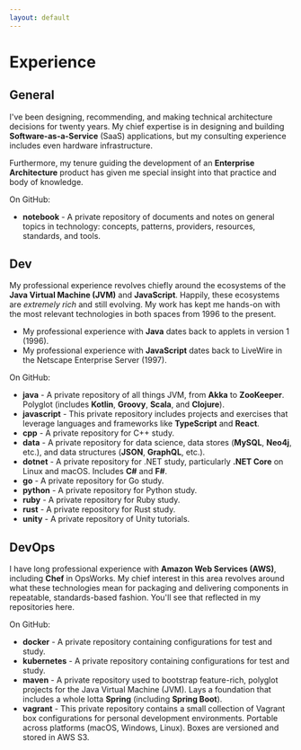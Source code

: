 ```yaml
---
layout: default
---
```


# Experience

## General

I've been designing, recommending, and making technical architecture decisions for twenty years. My chief expertise is in designing and building **Software-as-a-Service** (SaaS) applications, but my consulting experience includes even hardware infrastructure.

Furthermore, my tenure guiding the development of an **Enterprise Architecture** product has given me special insight into that practice and body of knowledge.

On GitHub:

- **notebook** - A private repository of documents and notes on general topics in technology: concepts, patterns, providers, resources, standards, and tools.

## Dev

My professional experience revolves chiefly around the ecosystems of the **Java Virtual Machine (JVM)** and **JavaScript**. Happily, these ecosystems are _extremely rich_ and still evolving. My work has kept me hands-on with the most relevant technologies in both spaces from 1996 to the present.

- My professional experience with **Java** dates back to applets in version 1 (1996). 
- My professional experience with **JavaScript** dates back to LiveWire in the Netscape Enterprise Server (1997).

On GitHub:

- **java** - A private repository of all things JVM, from **Akka** to **ZooKeeper**. Polyglot (includes **Kotlin**, **Groovy**, **Scala**, and **Clojure**).
- **javascript** - This private repository includes projects and exercises that leverage languages and frameworks like **TypeScript** and **React**.
- **cpp** - A private repository for C++ study.
- **data** - A private repository for data science, data stores (**MySQL**, **Neo4j**, etc.), and data structures (**JSON**, **GraphQL**, etc.).
- **dotnet** - A private repository for .NET study, particularly **.NET Core** on Linux and macOS. Includes **C#** and **F#**.
- **go** - A private repository for Go study.
- **python** - A private repository for Python study.
- **ruby** - A private repository for Ruby study.
- **rust** - A private repository for Rust study.
- **unity** - A private repository of Unity tutorials.

## DevOps

I have long professional experience with **Amazon Web Services (AWS)**, including **Chef** in OpsWorks. My chief interest in this area revolves around what these technologies mean for packaging and delivering components in repeatable, standards-based fashion. You'll see that reflected in my repositories here.

On GitHub:

- **docker** - A private repository containing configurations for test and study.
- **kubernetes** - A private repository containing configurations for test and study.
- **maven** - A private repository used to bootstrap feature-rich, polyglot projects for the Java Virtual Machine (JVM). Lays a foundation that includes a whole lotta **Spring** (including **Spring Boot**).
- **vagrant** - This private repository contains a small collection of Vagrant box configurations for personal development environments. Portable across platforms (macOS, Windows, Linux). Boxes are versioned and stored in AWS S3.